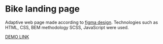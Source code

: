 # Bike landing page

Adaptive web page made according to [figma design](https://www.figma.com/file/NZQAIydtHo5QkINyGLHNcq/BIKE-New-Version?node-id=0%3A1). Technologies such as HTML, CSS, BEM methodology SCSS, JavaScript were used.

[DEMO LINK](https://panianchuk.github.io/layout_miami/)
